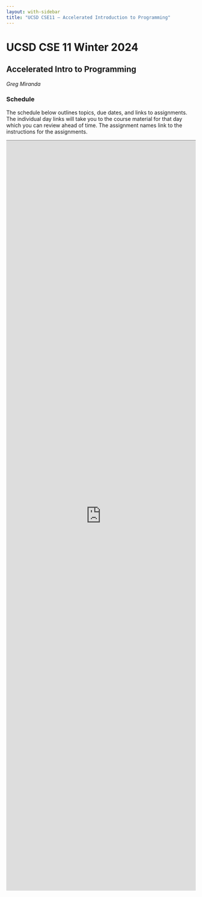 ```yaml
---
layout: with-sidebar
title: "UCSD CSE11 – Accelerated Introduction to Programming"
---
```


# UCSD CSE 11 Winter 2024
## Accelerated Intro to Programming

_Greg Miranda_

<a id="b:disc"></a>
<h3>Schedule</h3>

The schedule below outlines topics, due dates, and links to assignments. The
individual day links will take you to the course material for that day which you
can review ahead of time. The assignment names link to the instructions for the
assignments.

<iframe style="border: none; border-top: 1px solid grey; border-spacing: 2px" src="https://docs.google.com/spreadsheets/d/e/2PACX-1vT2JC3tgilHl_Ge-lzCalmhKPJjBIgVz5tQ0uy-Fz1DgWc0TaJNEYUKfzpjgePZEbYIZbYwcDqZMr9m/pubhtml?gid=594704517&amp;single=true&amp;widget=true&amp;headers=false"
width="100%" height="1995px"></iframe>